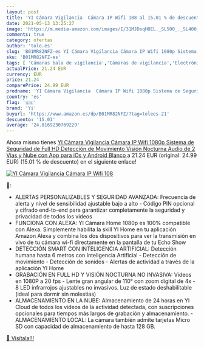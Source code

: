 ```yaml
---
layout: post
title: 'YI Cámara Vigilancia  Cámara IP Wifi 108 al 15.01 % de descuento'
date: 2021-05-13 13:25:27
image: 'https://m.media-amazon.com/images/I/31MJDsqH8EL._SL500_._SL400_.jpg'
comments: true
category: ofertas
author: 'tole.es'
slug: 'B01MR82NFZ-es YI Cámara Vigilancia Cámara IP Wifi 1080p Sistema de...'
sku: 'B01MR82NFZ-es'
tags: [ 'Cámaras bala de vigilancia','Cámaras de vigilancia','Electrónica','Fotografía y videocámaras','android','yi', ]
actualPrice: 21.24 EUR
currency: EUR
price: 21.24
comparePrice: 24.99 EUR
prodname: 'YI Cámara Vigilancia  Cámara IP Wifi 1080p Sistema de Seguridad de Full HD  Detección de Movimiento  Visión Nocturna  Audio de 2 Vias y Nube con App para iOs y Android  Blanco '
country: 'es'
flag: '🇪🇸'
brand: 'Yi'
buyurl: 'https://www.amazon.es/dp/B01MR82NFZ/?tag=tolees-21'
descuento: '15.01'
average: '24.0169230769229'
---
```


Ahora mismo tienes [YI Cámara Vigilancia  Cámara IP Wifi 1080p Sistema de Seguridad de Full HD  Detección de Movimiento  Visión Nocturna  Audio de 2 Vias y Nube con App para iOs y Android  Blanco ](https://www.amazon.es/dp/B01MR82NFZ/?tag=tolees-21) a 21.24 EUR (original: 24.99 EUR) (15.01 %  de descuento) en el siguiente enlace!

[![YI Cámara Vigilancia  Cámara IP Wifi 108](https://m.media-amazon.com/images/I/31MJDsqH8EL._SL500_._SL400_.jpg)](https://www.amazon.es/dp/B01MR82NFZ/?tag=tolees-21)

🔎:

- ALERTAS PERSONALIZABLES Y SEGURIDAD AVANZADA: Frecuencia de alerta y nivel de sensibilidad ajustable bajo a alto - Código PIN opcional y cifrado end-to-end para garantizar completamente la seguridad y privacidad de todos los videos
- FUNCIONA CON ALEXA: YI Cámara Home 1080p es 100% compatible con Alexa. Simplemente habilita la skill YI Home en tu aplicación Amazon Alexa y combina los dos dispositivos para ver la transmisión en vivo de tu cámara wi-fi directamente en la pantalla de tu Echo Show
- DETECCIÓN SMART CON INTELIGENCIA ARTIFICIAL: Detección humana hasta 6 metros con Inteligencia Artificial - Detección de movimiento - Detección de sonidos - Alertas de actividad a través de la aplicación YI Home
- GRABACIÓN EN FULL HD Y VISIÓN NOCTURNA NO INVASIVA: Videos en 1080P a 20 fps - Lente gran angular de 110° con zoom digital de 4x - 8 LED infrarrojos ajustables no invasivos. Luz de estado deshabilitable (ideal para dormir sin molestias)
- ALMACENAMIENTO EN LA NUBE: Almacenamiento de 24 horas en YI Cloud de todos los videos de la actividad detectada, con suscripciones opcionales para tiempos más largos de grabación y almacenamiento. - ALMACENAMIENTO LOCAL: La cámara también admite tarjetas Micro SD con capacidad de almacenamiento de hasta 128 GB.

[🛒 Visítala!!!](https://www.amazon.es/dp/B01MR82NFZ/?tag=tolees-21)
